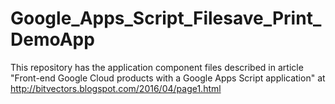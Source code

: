 # Google_Apps_Script_Filesave_Print_DemoApp
This repository has the application component files described in article "Front-end Google Cloud products with a Google Apps Script application" at http://bitvectors.blogspot.com/2016/04/page1.html
